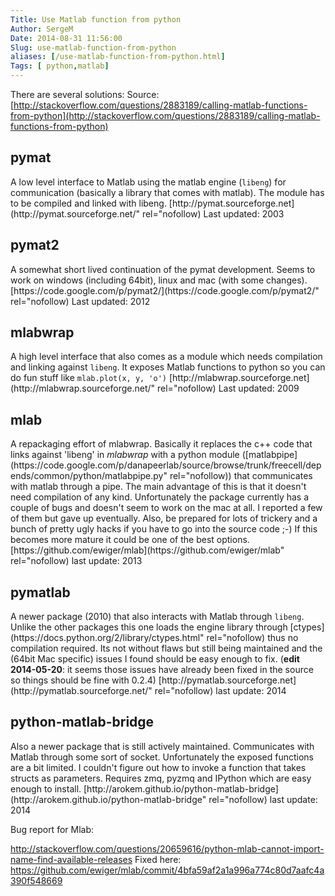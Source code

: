 ```yaml
---
Title: Use Matlab function from python
Author: SergeM
Date: 2014-08-31 11:56:00
Slug: use-matlab-function-from-python
aliases: [/use-matlab-function-from-python.html]
Tags: [ python,matlab]
---
```




There are several solutions:
Source: [http://stackoverflow.com/questions/2883189/calling-matlab-functions-from-python](http://stackoverflow.com/questions/2883189/calling-matlab-functions-from-python)
<h2>pymat</h2>A low level interface to Matlab using the matlab engine (<code>libeng</code>) for communication (basically a library that comes with matlab). The module has to be compiled and linked with libeng.
  [http://pymat.sourceforge.net](http://pymat.sourceforge.net/" rel="nofollow)
Last updated: 2003
  <h2>pymat2</h2>A somewhat short lived continuation of the pymat development. Seems  to work on windows (including 64bit), linux and mac (with some changes).
  [https://code.google.com/p/pymat2/](https://code.google.com/p/pymat2/" rel="nofollow)
Last updated: 2012
  <h2>mlabwrap</h2>A high level interface that also comes as a module which needs compilation and linking against  <code>libeng</code>. It exposes Matlab functions to python so you can do fun stuff like
  <code>mlab.plot(x, y, 'o')</code>
  [http://mlabwrap.sourceforge.net](http://mlabwrap.sourceforge.net/" rel="nofollow)
Last updated: 2009
  <h2>mlab</h2>A repackaging effort of mlabwrap. Basically it replaces the c++ code that links against 'libeng' in <em>mlabwrap</em> with a python module ([matlabpipe](https://code.google.com/p/danapeerlab/source/browse/trunk/freecell/depends/common/python/matlabpipe.py" rel="nofollow)) that communicates with matlab through a pipe. The main advantage of this is that it doesn't need compilation of any kind.
  Unfortunately the package currently has a couple of bugs and doesn't  seem to work on the mac at all. I reported a few of them but gave up  eventually. Also, be prepared for lots of trickery and a bunch of pretty  ugly hacks if you have to go into the source code ;-) If this becomes  more mature it could be one of the best options.
  [https://github.com/ewiger/mlab](https://github.com/ewiger/mlab" rel="nofollow)
last update: 2013
  <h2>pymatlab</h2>A newer package (2010) that also interacts with Matlab through <code>libeng</code>. Unlike the other packages this one loads the engine library through [ctypes](https://docs.python.org/2/library/ctypes.html" rel="nofollow) thus no compilation required. Its not without flaws but still being  maintained and the (64bit Mac specific) issues I found should be easy  enough to fix.
(<strong>edit 2014-05-20</strong>: it seems those issues have already been fixed in the source so things should be fine with 0.2.4)
  [http://pymatlab.sourceforge.net](http://pymatlab.sourceforge.net/" rel="nofollow)
last update: 2014
  <h2>python-matlab-bridge</h2>Also a newer package that is still actively maintained. Communicates  with Matlab through some sort of socket. Unfortunately the exposed  functions are a bit limited. I couldn't figure out how to invoke a  function that takes structs as parameters. Requires zmq, pyzmq and  IPython which are easy enough to install.
  [http://arokem.github.io/python-matlab-bridge](http://arokem.github.io/python-matlab-bridge" rel="nofollow)
last update: 2014


Bug report for Mlab:

http://stackoverflow.com/questions/20659616/python-mlab-cannot-import-name-find-available-releases
Fixed here:
https://github.com/ewiger/mlab/commit/4bfa59af2a1a996a774c80d7aafc4a390f548669
&nbsp;

